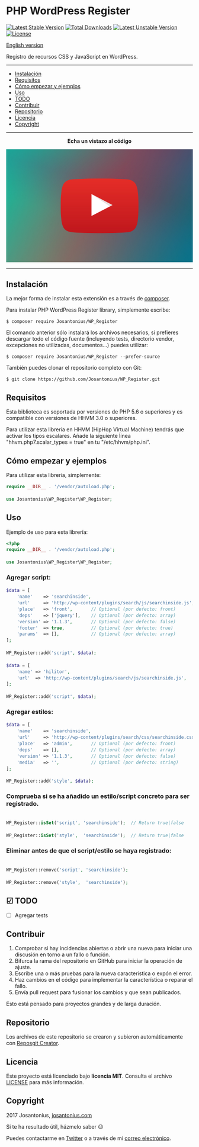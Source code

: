 # PHP WordPress Register

[![Latest Stable Version](https://poser.pugx.org/josantonius/wp_register/v/stable)](https://packagist.org/packages/josantonius/wp_register) [![Total Downloads](https://poser.pugx.org/josantonius/wp_register/downloads)](https://packagist.org/packages/josantonius/wp_register) [![Latest Unstable Version](https://poser.pugx.org/josantonius/wp_register/v/unstable)](https://packagist.org/packages/josantonius/wp_register) [![License](https://poser.pugx.org/josantonius/wp_register/license)](https://packagist.org/packages/josantonius/wp_register)

[English version](README.md)

Registro de recursos CSS y JavaScript en WordPress.

---

- [Instalación](#instalación)
- [Requisitos](#requisitos)
- [Cómo empezar y ejemplos](#cómo-empezar-y-ejemplos)
- [Uso](#uso)
- [TODO](#-todo)
- [Contribuir](#contribuir)
- [Repositorio](#repositorio)
- [Licencia](#licencia)
- [Copyright](#copyright)

---

<p align="center"><strong>Echa un vistazo al código</strong></p>

<p align="center">
  <a href="https://youtu.be/DOtoQgS4Ilg" title="Echa un vistazo al código">
    <img src="https://raw.githubusercontent.com/Josantonius/PHP-Algorithm/master/resources/youtube-thumbnail.jpg">
  </a>
</p>

---

## Instalación 

La mejor forma de instalar esta extensión es a través de [composer](http://getcomposer.org/download/).

Para instalar PHP WordPress Register library, simplemente escribe:

    $ composer require Josantonius/WP_Register

El comando anterior sólo instalará los archivos necesarios, si prefieres descargar todo el código fuente (incluyendo tests, directorio vendor, excepciones no utilizadas, documentos...) puedes utilizar:

    $ composer require Josantonius/WP_Register --prefer-source

También puedes clonar el repositorio completo con Git:

    $ git clone https://github.com/Josantonius/WP_Register.git
    
## Requisitos

Esta biblioteca es soportada por versiones de PHP 5.6 o superiores y es compatible con versiones de HHVM 3.0 o superiores.

Para utilizar esta librería en HHVM (HipHop Virtual Machine) tendrás que activar los tipos escalares. Añade la siguiente ĺínea "hhvm.php7.scalar_types = true" en tu "/etc/hhvm/php.ini".

## Cómo empezar y ejemplos

Para utilizar esta librería, simplemente:

```php
require __DIR__ . '/vendor/autoload.php';

use Josantonius\WP_Register\WP_Register;
```
## Uso

Ejemplo de uso para esta librería:

```php
<?php
require __DIR__ . '/vendor/autoload.php';

use Josantonius\WP_Register\WP_Register;
```

### Agregar script:

```php
$data = [
    'name'    => 'searchinside',
    'url'     => 'http://wp-content/plugins/search/js/searchinside.js',
    'place'   => 'front',       // Optional (por defecto: front)
    'deps'    => ['jquery'],    // Optional (por defecto: array)
    'version' => '1.1.3',       // Optional (por defecto: false)
    'footer'  => true,          // Optional (por defecto: true)
    'params'  => [],            // Optional (por defecto: array)
];

WP_Register::add('script', $data);

$data = [
    'name' => 'hilitor',
    'url'  => 'http://wp-content/plugins/search/js/searchinside.js',
];

WP_Register::add('script', $data);
```

### Agregar estilos:

```php
$data = [
    'name'    => 'searchinside',
    'url'     => 'http://wp-content/plugins/search/css/searchinside.css',
    'place'   => 'admin',       // Optional (por defecto: front)
    'deps'    => [],            // Optional (por defecto: array)
    'version' => '1.1.3',       // Optional (por defecto: false)
    'media'   => '',            // Optional (por defecto: string)
];

WP_Register::add('style', $data);
```

### Comprueba si se ha añadido un estilo/script concreto para ser registrado.

```php

WP_Register::isSet('script', 'searchinside');  // Return true|false

WP_Register::isSet('style',  'searchinside');  // Return true|false
```

### Eliminar antes de que el script/estilo se haya registrado:

```php

WP_Register::remove('script', 'searchinside');

WP_Register::remove('style',  'searchinside');
```

## ☑ TODO

- [ ] Agregar tests

## Contribuir
1. Comprobar si hay incidencias abiertas o abrir una nueva para iniciar una discusión en torno a un fallo o función.
1. Bifurca la rama del repositorio en GitHub para iniciar la operación de ajuste.
1. Escribe una o más pruebas para la nueva característica o expón el error.
1. Haz cambios en el código para implementar la característica o reparar el fallo.
1. Envía pull request para fusionar los cambios y que sean publicados.

Esto está pensado para proyectos grandes y de larga duración.

## Repositorio

Los archivos de este repositorio se crearon y subieron automáticamente con [Reposgit Creator](https://github.com/Josantonius/BASH-Reposgit).

## Licencia

Este proyecto está licenciado bajo **licencia MIT**. Consulta el archivo [LICENSE](LICENSE) para más información.

## Copyright

2017 Josantonius, [josantonius.com](https://josantonius.com/)

Si te ha resultado útil, házmelo saber :wink:

Puedes contactarme en [Twitter](https://twitter.com/Josantonius) o a través de mi [correo electrónico](mailto:hello@josantonius.com).
